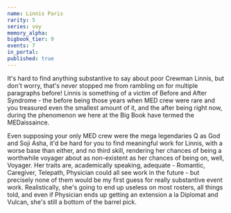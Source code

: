 ```yaml
---
name: Linnis Paris
rarity: 5
series: voy
memory_alpha:
bigbook_tier: 9
events: 7
in_portal:
published: true
---
```


It's hard to find anything substantive to say about poor Crewman Linnis, but don't worry, that's never stopped me from rambling on for multiple paragraphs before! Linnis is something of a victim of Before and After Syndrome - the before being those years when MED crew were rare and you treasured even the smallest amount of it, and the after being right now, during the phenomenon we here at the Big Book have termed the MEDaissaince.

Even supposing your only MED crew were the mega legendaries Q as God and Soji Asha, it'd be hard for you to find meaningful work for Linnis, with a worse base than either, and no third skill, rendering her chances of being a worthwhile voyager about as non-existent as her chances of being on, well, Voyager. Her traits are, academically speaking, adequate - Romantic, Caregiver, Telepath, Physician could all see work in the future - but precisely none of them would be my first guess for really substantive event work. Realistically, she's going to end up useless on most rosters, all things told, and even if Physician ends up getting an extension a la Diplomat and Vulcan, she's still a bottom of the barrel pick.
